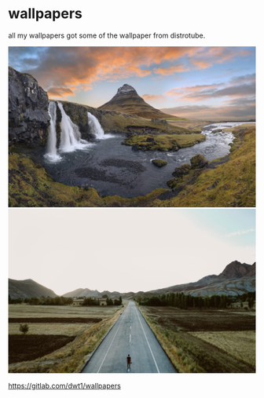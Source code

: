 # wallpapers
all my wallpapers
got some of the wallpaper from distrotube.

![Sample](0001.jpg)
![Sample](0193.jpg)

https://gitlab.com/dwt1/wallpapers
